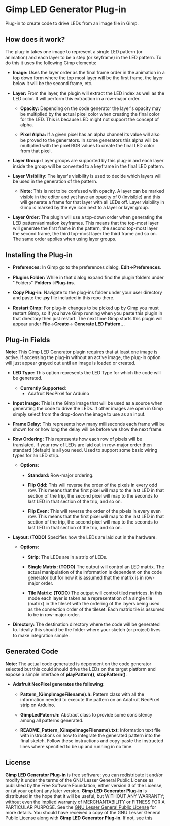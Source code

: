 # Gimp LED Generator Plug-in
Plug-in to create code to drive LEDs from an image file in Gimp. 


## How does it work?
The plug-in takes one image to represent a single LED pattern (or animation) and each layer to be a step (or keyframe) in the LED pattern. To do this it uses the following Gimp elements:

  - **Image:** Uses the layer order as the final frame order in the animation in a top down form where the top most layer will be the first frame, the layer below it will be the second frame, etc.  
 
  - **Layer:** From the layer, the plugin will extract the LED index as well as the LED color. It will perform this extraction in a row-major order.
 
    - **Opacity:** Depending on the code generator the layer's opacity may be multiplied by the actual pixel color when creating the final color for the LED. This is because LED might not support the concept of alpha. 
    
    - **Pixel Alpha:** If a given pixel has an alpha channel its value will also be proved to the generators. In some generators this alpha will be multiplied with the pixel RGB values to create the final LED color from that pixel. 
    
  - **Layer Group:** Layer groups are supported by this plug-in and each layer inside the group will be converted to a keyframe in the final LED pattern.   
  
  - **Layer Visibility**: The layer's visibility is used to decide which layers will be used in the generation of the pattern. 
    - **Note:** This is not to be confused with opacity. A layer can be marked visible in the editor and yet have an opacity of 0 (invisible) and this will generate a frame for that layer with all LEDs off. Layer visibility in Gimp is marked by the eye icon next to a layer or layer group.
    

 - **Layer Order:** The plugin will use a top-down order when generating the LED pattern/animation keyframes. This means that the top-most layer will generate the first frame in the pattern, the second top-most layer the second frame, the third top-most layer the third frame and so on. The same order applies when using layer groups. 



## Installing the Plug-in
 - **Preferences:** In Gimp go to the preferences dialog, **Edit**->**Preferences**. 
 
 - **Plugins Folder:** While in that dialog expand find the plugin folders under ''Folders'' **Folders**->**Plug-ins**.
 
 - **Copy Plug-in:** Navigate to the plug-ins folder under your user directory and paste the **.py** file included in this repo there.
 
 - **Restart Gimp:** For plug-in changes to be picked up by Gimp you must restart Gimp, so if you have Gimp running when you paste this plugin in that directory then just restart. The next time Gimp starts this plugin will appear under **File**->**Create**-> **Generate LED Pattern...**

## Plug-in Fields
**Note:** This Gimp LED Generator plugin requires that at least one image is active. If accessing the plug-in without an active image, the plug-in option will just appear grayed out until an image is loaded or created. 

- **LED Type:** This option represents the LED Type for which the code will be generated. 
    - **Currently Supported**:
        - Adafruit NeoPixel for Arduino  

- **Input Image:** This is the Gimp image that will be used as a source when generating the code to drive the LEDs. If other images are open in Gimp simply select from the drop-down the image to use as an input. 

- **Frame Delay:** This represents how many milliseconds each frame will be shown for or how long the delay will be before we show the next frame. 

- **Row Ordering:** This represents how each row of pixels will be translated. If your row of LEDs are laid out in row-major order then standard (default) is all you need. Used to support some basic wiring types for an LED strip.
    - **Options:**
      - **Standard:** Row-major ordering. 
      
      - **Flip Odd:** This will reverse the order of the pixels in every odd row. This means that the first pixel will map to the last LED in that section of the trip, the second pixel will map to the seconds to last LED in that section of the trip, and so on. 
      
      - **Flip Even:** This will reverse the order of the pixels in every even row. This means that the first pixel will map to the last LED in that section of the trip, the second pixel will map to the seconds to last LED in that section of the trip, and so on.

- **Layout: (TODO)** Specifies how the LEDs are laid out in the hardware.
  - **Options:**
    - **Strip:** The LEDs are in a strip of LEDs. 
    
    - **Single Matrix: (TODO)** The output will control an LED matrix. The actual manipulation of the information is dependent on the code generator but for now it is assumed that the matrix is in row-major order.
    
    - **Tile Matrix: (TODO)** The output will control tiled matrices. In this mode each layer is taken as a representation of a single tile (matrix) in the tileset with the ordering of the layers being used as the connection order of the tileset. Each matrix tile is assumed to be in row-major order. 

- **Directory:** The destination directory where the code will be generated to. Ideally this should be the folder where your sketch (or project) lives to make integration simple. 
 
## Generated Code
**Note:** The actual code generated is dependent on the code generator selected but this could should drive the LEDs on the target platform and expose a simple interface of **playPattern()**, **stopPattern()**.

- **Adafruit NeoPixel generates the following:**
    - **Pattern_(GimpImageFilename).h:** Pattern class with all the information needed to execute the pattern on an Adafruit NeoPixel strip on Arduino. 
  
    - **GimpLedPatern.h:** Abstract class to provide some consistency among all patterns generated. 
  
    - **README_Pattern_(GimpeImageFilename).txt:** Information text file with instructions on how to integrate the generated pattern into the final sketch. Follow these instructions and copy-paste the instructed lines where specified to be up and running in no time. 

License
----

**Gimp LED Generator Plug-in** is free software: you can redistribute it and/or modify it under the terms of the GNU Lesser General Public License as published by the Free Software Foundation, either version 3 of the License, or (at your option) any later version. **Gimp LED Generator Plug-in** is distributed in the hope that it will be useful, but WITHOUT ANY WARRANTY; without even the implied warranty of MERCHANTABILITY or FITNESS FOR A PARTICULAR PURPOSE. See the [GNU Lesser General Public License](https://www.gnu.org/licenses/lgpl-3.0.en.html) for more details. You should have received a copy of the GNU Lesser General Public License along with **Gimp LED Generator Plug-in**. If not, see [this](https://www.gnu.org/licenses/lgpl-3.0.en.html)




